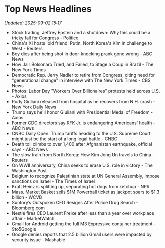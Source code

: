 # Top News Headlines

_Updated: 2025-09-02 15:17_

- Stock trading, Jeffrey Epstein and a shutdown: Why this could be a tricky fall for Congress - Politico
- China's Xi hosts 'old friend' Putin, North Korea's Kim in challenge to West - Reuters
- Boy dies after being shot in door-knocking prank gone wrong - ABC News
- How Jair Bolsonaro Tried, and Failed, to Stage a Coup in Brazil - The New York Times
- Democratic Rep. Jerry Nadler to retire from Congress, citing need for "generational change" in interview with The New York Times - CBS News
- Photos: Labor Day "Workers Over Billionaires" protests held across U.S. - Axios
- Rudy Giuliani released from hospital as he recovers from N.H. crash - New York Daily News
- Trump says he'll honor Giuliani with Presidential Medal of Freedom - Axios
- Former CDC directors say RFK Jr. is endangering Americans' health - ABC News
- CNBC Daily Open: Trump tariffs heading to the U.S. Supreme Court might just be the start of a long legal battle - CNBC
- Death toll climbs to over 1,400 after Afghanistan earthquake, official says - ABC News
- The slow train from North Korea: How Kim Jong Un travels to China - Reuters
- On WWII anniversary, China seeks to erase U.S. role in victory - The Washington Post
- Belgium to recognize Palestinian state at UN General Assembly, impose sanctions on Israel - The Times of Israel
- Kraft Heinz is splitting up, separating hot dogs from ketchup - NPR
- Mass. Market Basket sells $1M Powerball ticket as jackpot soars to $1.3 billion - WCVB
- Suntory’s Outspoken CEO Resigns After Police Drug Search - Bloomberg.com
- Nestlé fires CEO Laurent Freixe after less than a year over workplace affair - MarketWatch
- Gmail for Android getting the full M3 Expressive container treatment - 9to5Google
- Google denies reports that 2.5 billion Gmail users were impacted by security issue - Mashable
